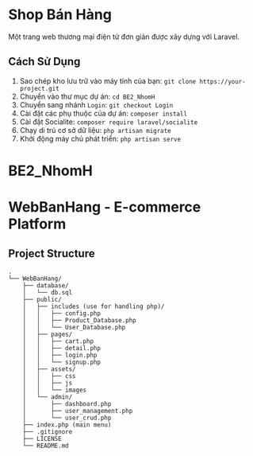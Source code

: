 # Shop Bán Hàng

Một trang web thương mại điện tử đơn giản được xây dựng với Laravel.

## Cách Sử Dụng

1. Sao chép kho lưu trữ vào máy tính của bạn: `git clone https://your-project.git`
2. Chuyển vào thư mục dự án: `cd BE2_NhomH`
3. Chuyển sang nhánh `Login`: `git checkout Login`
4. Cài đặt các phụ thuộc của dự án: `composer install`
5. Cài đặt Socialite: `composer require laravel/socialite`
6. Chạy di trú cơ sở dữ liệu: `php artisan migrate`
7. Khởi động máy chủ phát triển: `php artisan serve`



# BE2_NhomH

# WebBanHang - E-commerce Platform

## Project Structure
```
.
└── WebBanHang/
    ├── database/
    │   └── db.sql
    ├── public/
    │   ├── includes (use for handling php)/
    │   │   ├── config.php
    │   │   ├── Product_Database.php
    │   │   └── User_Database.php
    │   ├── pages/
    │   │   ├── cart.php
    │   │   ├── detail.php
    │   │   ├── login.php
    │   │   └── signup.php
    │   ├── assets/
    │   │   ├── css
    │   │   ├── js
    │   │   └── images
    │   └── admin/
    │       ├── dashboard.php
    │       ├── user_management.php
    │       └── user_crud.php
    ├── index.php (main menu)
    ├── .gitignore
    ├── LICENSE
    └── README.md
```
